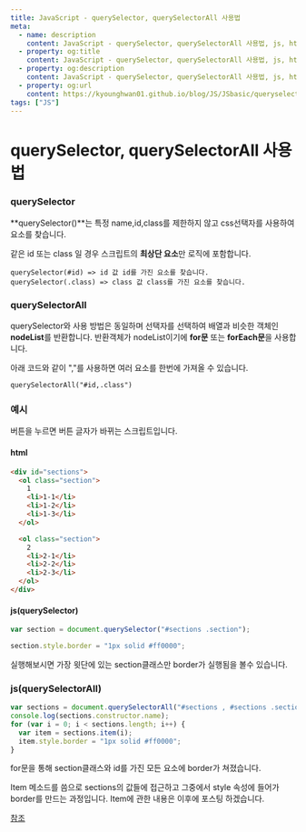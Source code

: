 ```yaml
---
title: JavaScript - querySelector, querySelectorAll 사용법
meta:
  - name: description
    content: JavaScript - querySelector, querySelectorAll 사용법, js, html, css, 웹개발, 개발자, 프론트엔드, 백엔드, web
  - property: og:title
    content: JavaScript - querySelector, querySelectorAll 사용법, js, html, css, 웹개발, 개발자, 프론트엔드, 백엔드, web
  - property: og:description
    content: JavaScript - querySelector, querySelectorAll 사용법, js, html, css, 웹개발, 개발자, 프론트엔드, 백엔드, web
  - property: og:url
    content: https://kyounghwan01.github.io/blog/JS/JSbasic/queryselector/
tags: ["JS"]
---
```


# querySelector, querySelectorAll 사용법

### querySelector

**querySelector()**는 특정 name,id,class를 제한하지 않고 css선택자를 사용하여 요소를 찾습니다.

같은 id 또는 class 일 경우 스크립트의 **최상단 요소**만 로직에 포함합니다.

```
querySelector(#id) => id 값 id를 가진 요소를 찾습니다.
querySelector(.class) => class 값 class를 가진 요소를 찾습니다.
```

### querySelectorAll

querySelector와 사용 방법은 동일하며 선택자를 선택하여 배열과 비슷한 객체인 **nodeList**를 반환합니다. 반환객체가 nodeList이기에 **for문** 또는 **forEach문**을 사용합니다.

아래 코드와 같이 ","를 사용하면 여러 요소를 한번에 가져올 수 있습니다.

```
querySelectorAll("#id,.class")
```

### 예시

버튼을 누르면 버튼 글자가 바뀌는 스크립트입니다.

#### html

```html
<div id="sections">
  <ol class="section">
    1
    <li>1-1</li>
    <li>1-2</li>
    <li>1-3</li>
  </ol>

  <ol class="section">
    2
    <li>2-1</li>
    <li>2-2</li>
    <li>2-3</li>
  </ol>
</div>
```

#### js(querySelector)

```js
var section = document.querySelector("#sections .section");

section.style.border = "1px solid #ff0000";
```

실행해보시면 가장 윗단에 있는 section클래스만 border가 실행됨을 볼수 있습니다.

### js(querySelectorAll)

```js
var sections = document.querySelectorAll("#sections , #sections .section");
console.log(sections.constructor.name);
for (var i = 0; i < sections.length; i++) {
  var item = sections.item(i);
  item.style.border = "1px solid #ff0000";
}
```

for문을 통해 section클래스와 id를 가진 모든 요소에 border가 쳐졌습니다.

Item 메소드를 씀으로 sections의 값들에 접근하고 그중에서 style 속성에 들어가 border를 만드는 과정입니다. Item에 관한 내용은 이후에 포스팅 하겠습니다.

[참조](https://www.w3schools.com/jsref/met_nodelist_item.asp)

<TagLinks />

<Comment />
